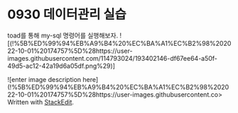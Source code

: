 # 0930 데이터관리 실습

toad를 통해 my-sql 명령어를 실행해보자.
![(!%5B%ED%99%94%EB%A9%B4%20%EC%BA%A1%EC%B2%98%202022-10-01%20174757%5D%28https://user-images.githubusercontent.com/114793024/193402146-df67ee64-a50f-49d5-ac12-42a19d6a05df.png%29)]

![enter image description here](!%5B%ED%99%94%EB%A9%B4%20%EC%BA%A1%EC%B2%98%202022-10-01%20174757%5D%28https://user-images.githubusercontent.co> Written with [StackEdit](https://stackedit.io/).
<!--stackedit_data:
eyJoaXN0b3J5IjpbLTExNTYyNzE5NjAsLTIwMDIzODIyMTUsMT
gwMjk4NzI3NV19
-->